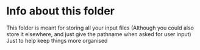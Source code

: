# Info about this folder 
This folder is meant for storing all your input files (Although you could also store it elsewhere, and just give the pathname when asked for user input)  
Just to help keep things more organised
